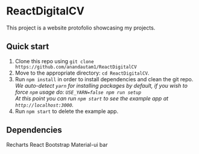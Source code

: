 # ReactDigitalCV

This project is a website protofolio showcasing my projects. 

## Quick start
1. Clone this repo using `git clone https://github.com/anandautam1/ReactDigitalCV`
2. Move to the appropriate directory: `cd ReactDigitalCV`.<br />
3. Run `npm install` in order to install dependencies and clean the git repo.<br />
   *We auto-detect `yarn` for installing packages by default, if you wish to force `npm` usage do: `USE_YARN=false npm run setup`*<br />
   *At this point you can run `npm start` to see the example app at `http://localhost:3000`.*
4. Run `npm start` to delete the example app.

## Dependencies
Recharts 
React Bootstrap 
Material-ui bar
